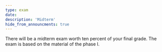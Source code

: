 ```yaml
---
type: exam
date: 
description: 'Midterm'
hide_from_announcments: true
---
```

There will be a midterm exam worth ten percent of your final grade. The exam is based on the material of the phase I. 
